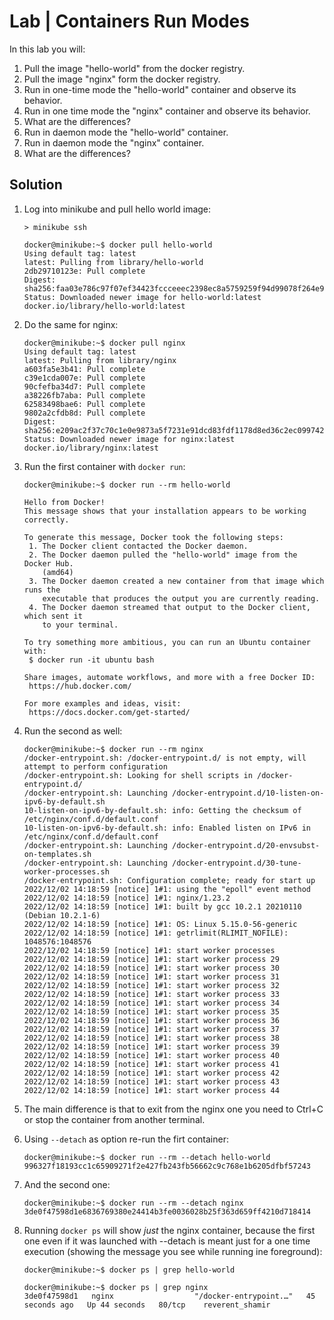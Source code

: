 # Lab | Containers Run Modes

In this lab you will:

1. Pull the image "hello-world" from the docker registry.
2. Pull the image "nginx" form the docker registry.
3. Run in one-time mode the "hello-world" container and observe its behavior.
4. Run in one time mode the "nginx" container and observe its behavior.
5. What are the differences?
6. Run in daemon mode the "hello-world" container.
7. Run in daemon mode the "nginx" container.
8. What are the differences?

## Solution

1. Log into minikube and pull hello world image:

   ```console
   > minikube ssh
    
   docker@minikube:~$ docker pull hello-world 
   Using default tag: latest
   latest: Pulling from library/hello-world
   2db29710123e: Pull complete 
   Digest: sha256:faa03e786c97f07ef34423fccceeec2398ec8a5759259f94d99078f264e9d7af
   Status: Downloaded newer image for hello-world:latest
   docker.io/library/hello-world:latest
   ```

2. Do the same for nginx:

   ```console
   docker@minikube:~$ docker pull nginx      
   Using default tag: latest
   latest: Pulling from library/nginx
   a603fa5e3b41: Pull complete 
   c39e1cda007e: Pull complete 
   90cfefba34d7: Pull complete 
   a38226fb7aba: Pull complete 
   62583498bae6: Pull complete 
   9802a2cfdb8d: Pull complete 
   Digest: sha256:e209ac2f37c70c1e0e9873a5f7231e91dcd83fdf1178d8ed36c2ec09974210ba
   Status: Downloaded newer image for nginx:latest
   docker.io/library/nginx:latest
   ```

3. Run the first container with `docker run`:

   ```console
   docker@minikube:~$ docker run --rm hello-world
   
   Hello from Docker!
   This message shows that your installation appears to be working correctly.
   
   To generate this message, Docker took the following steps:
    1. The Docker client contacted the Docker daemon.
    2. The Docker daemon pulled the "hello-world" image from the Docker Hub.
       (amd64)
    3. The Docker daemon created a new container from that image which runs the
       executable that produces the output you are currently reading.
    4. The Docker daemon streamed that output to the Docker client, which sent it
       to your terminal.
   
   To try something more ambitious, you can run an Ubuntu container with:
    $ docker run -it ubuntu bash
   
   Share images, automate workflows, and more with a free Docker ID:
    https://hub.docker.com/
   
   For more examples and ideas, visit:
    https://docs.docker.com/get-started/
   ```

4. Run the second as well:

   ```console
   docker@minikube:~$ docker run --rm nginx      
   /docker-entrypoint.sh: /docker-entrypoint.d/ is not empty, will attempt to perform configuration
   /docker-entrypoint.sh: Looking for shell scripts in /docker-entrypoint.d/
   /docker-entrypoint.sh: Launching /docker-entrypoint.d/10-listen-on-ipv6-by-default.sh
   10-listen-on-ipv6-by-default.sh: info: Getting the checksum of /etc/nginx/conf.d/default.conf
   10-listen-on-ipv6-by-default.sh: info: Enabled listen on IPv6 in /etc/nginx/conf.d/default.conf
   /docker-entrypoint.sh: Launching /docker-entrypoint.d/20-envsubst-on-templates.sh
   /docker-entrypoint.sh: Launching /docker-entrypoint.d/30-tune-worker-processes.sh
   /docker-entrypoint.sh: Configuration complete; ready for start up
   2022/12/02 14:18:59 [notice] 1#1: using the "epoll" event method
   2022/12/02 14:18:59 [notice] 1#1: nginx/1.23.2
   2022/12/02 14:18:59 [notice] 1#1: built by gcc 10.2.1 20210110 (Debian 10.2.1-6) 
   2022/12/02 14:18:59 [notice] 1#1: OS: Linux 5.15.0-56-generic
   2022/12/02 14:18:59 [notice] 1#1: getrlimit(RLIMIT_NOFILE): 1048576:1048576
   2022/12/02 14:18:59 [notice] 1#1: start worker processes
   2022/12/02 14:18:59 [notice] 1#1: start worker process 29
   2022/12/02 14:18:59 [notice] 1#1: start worker process 30
   2022/12/02 14:18:59 [notice] 1#1: start worker process 31
   2022/12/02 14:18:59 [notice] 1#1: start worker process 32
   2022/12/02 14:18:59 [notice] 1#1: start worker process 33
   2022/12/02 14:18:59 [notice] 1#1: start worker process 34
   2022/12/02 14:18:59 [notice] 1#1: start worker process 35
   2022/12/02 14:18:59 [notice] 1#1: start worker process 36
   2022/12/02 14:18:59 [notice] 1#1: start worker process 37
   2022/12/02 14:18:59 [notice] 1#1: start worker process 38
   2022/12/02 14:18:59 [notice] 1#1: start worker process 39
   2022/12/02 14:18:59 [notice] 1#1: start worker process 40
   2022/12/02 14:18:59 [notice] 1#1: start worker process 41
   2022/12/02 14:18:59 [notice] 1#1: start worker process 42
   2022/12/02 14:18:59 [notice] 1#1: start worker process 43
   2022/12/02 14:18:59 [notice] 1#1: start worker process 44
   ```

5. The main difference is that to exit from the nginx one you need to Ctrl+C or stop the container from another terminal.

6. Using `--detach` as option re-run the firt container:

   ```console
   docker@minikube:~$ docker run --rm --detach hello-world
   996327f18193cc1c65909271f2e427fb243fb56662c9c768e1b6205dfbf57243
   ```

7. And the second one:

   ```console
   docker@minikube:~$ docker run --rm --detach nginx
   3de0f47598d1e6836769380e24414b3fe0036028b25f363d659ff4210d718414
   ```


8. Running `docker ps` will show *just* the nginx container, because the first one even if it was launched with --detach is meant just for a one time execution (showing the message you see while running ine foreground):

   ```console
   docker@minikube:~$ docker ps | grep hello-world
   
   docker@minikube:~$ docker ps | grep nginx
   3de0f47598d1   nginx                  "/docker-entrypoint.…"   45 seconds ago   Up 44 seconds   80/tcp    reverent_shamir
   ```
